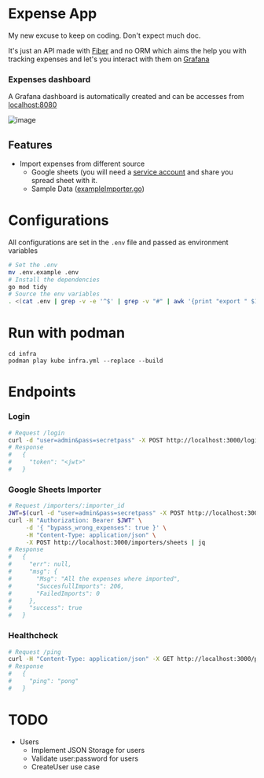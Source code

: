 # Expense App

My new excuse to keep on coding. Don't expect much doc.

It's just an API made with [Fiber](https://github.com/gofiber/fiber) and no ORM which aims the help you with tracking expenses and let's you interact with them on [Grafana](https://grafana.com/)

### Expenses dashboard

A Grafana dashboard is automatically created and can be accesses from [localhost:8080](http://localhost:8080)

![image](https://user-images.githubusercontent.com/15664513/216789116-86d3cf33-5535-4bb9-b30c-8196c5ef1696.png)


## Features

- Import expenses from different source
  - Google sheets (you will need a [service account](https://cloud.google.com/iam/docs/creating-managing-service-account-keys#iam-service-account-keys-create-gcloud) and share you spread sheet with it.
  - Sample Data ([exampleImporter.go](https://github.com/contre95/expenses-app/blob/main/pkg/gateways/importers/exampleImporter.go))

# Configurations

All configurations are set in the `.env` file and passed as environment variables

```sh
# Set the .env
mv .env.example .env
# Install the dependencies
go mod tidy
# Source the env variables
. <(cat .env | grep -v -e '^$' | grep -v "#" | awk '{print "export " $1}')
```

# Run with podman
```shell
cd infra
podman play kube infra.yml --replace --build 
```

# Endpoints

### Login

```sh
# Request /login
curl -d "user=admin&pass=secretpass" -X POST http://localhost:3000/login | jq
# Response
#   {
#     "token": "<jwt>"
#   }
```

### Google Sheets Importer

```sh
# Request /importers/:importer_id
JWT=$(curl -d "user=admin&pass=secretpass" -X POST http://localhost:3000/login | jq ".token" | tr -d '"')
curl -H "Authorization: Bearer $JWT" \
     -d '{ "bypass_wrong_expenses": true }' \
     -H "Content-Type: application/json" \
     -X POST http://localhost:3000/importers/sheets | jq
# Response
#   {
#     "err": null,
#     "msg": {
#       "Msg": "All the expenses where imported",
#       "SuccesfullImports": 206,
#       "FailedImports": 0
#     },
#     "success": true
#   }
```

### Healthcheck

```sh
# Request /ping
curl -H "Content-Type: application/json" -X GET http://localhost:3000/ping | jq
# Response
#   {
#     "ping": "pong"
#   }
```

# TODO

- Users
  - Implement JSON Storage for users
  - Validate user:password for users
  - CreateUser use case
